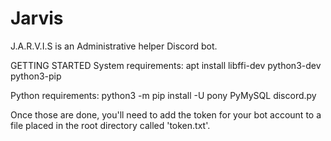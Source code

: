 # Jarvis

J.A.R.V.I.S is an Administrative helper Discord bot.

GETTING STARTED
System requirements:
apt install libffi-dev python3-dev python3-pip

Python requirements:
python3 -m pip install -U pony PyMySQL discord.py

Once those are done, you'll need to add the token for your bot account to a file placed in the root directory called 'token.txt'.
